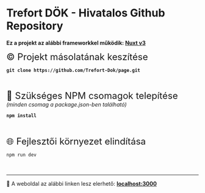 # Trefort DÖK - Hivatalos Github Repository

<b>Ez a projekt az alábbi frameworkkel működik: [Nuxt v3](https://nuxt.com/)</b>

<span style="font-size: 24px;">© Projekt másolatának keszítése</span>
<b>
```git
git clone https://github.com/Trefort-Dok/page.git
```
</b>
<br />

<span style="font-size: 24px;">📕 Szükséges NPM csomagok telepítése <i><span style="font-size: 14px;">(minden csomag a package.json-ben található)</span></i></span>
<b>
```cmd
npm install
```
</b>
<br />

<span style="font-size: 24px;">🌐 Fejlesztői környezet elindítása</span>

```
npm run dev
```
<br />

----
💖 A weboldal az alábbi linken lesz elerhető: <b>[localhost:3000](http://localhost:3000)</b>
